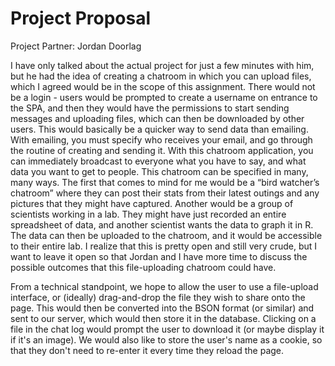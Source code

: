 # Project Proposal

Project Partner: Jordan Doorlag

I have only talked about the actual project for just a few minutes with him, but he had the idea of creating a chatroom in which you can upload files, which I agreed would be in the scope of this assignment. There would not be a login - users would be prompted to create a username on entrance to the SPA, and then they would have the permissions to start sending messages and uploading files, which can then be downloaded by other users. This would basically be a quicker way to send data than emailing. With emailing, you must specify who receives your email, and go through the routine of creating and sending it. With this chatroom application, you can immediately broadcast to everyone what you have to say, and what data you want to get to people. This chatroom can be specified in many, many ways. The first that comes to mind for me would be a “bird watcher’s chatroom” where they can post their stats from their latest outings and any pictures that they might have captured. Another would be a group of scientists working in a lab. They might have just recorded an entire spreadsheet of data, and another scientist wants the data to graph it in R. The data can then be uploaded to the chatroom, and it would be accessible to their entire lab. I realize that this is pretty open and still very crude, but I want to leave it open so that Jordan and I have more time to discuss the possible outcomes that this file-uploading chatroom could have.

From a technical standpoint, we hope to allow the user to use a file-upload interface, or (ideally) drag-and-drop the file they wish to share onto the page. This would then be converted into the BSON format (or similar) and sent to our server, which would then store it in the database. Clicking on a file in the chat log would prompt the user to download it (or maybe display it if it's an image). We would also like to store the user's name as a cookie, so that they don't need to re-enter it every time they reload the page.
